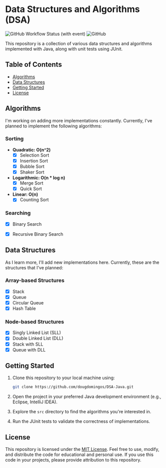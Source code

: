 # Data Structures and Algorithms (DSA)

![GitHub Workflow Status (with event)](https://img.shields.io/github/actions/workflow/status/dougdomingos/DSA-Java/run-junit.yml?style=flat-square)
![GitHub](https://img.shields.io/github/license/dougdomingos/DSA-Java?style=flat-square)

This repository is a collection of various data structures and algorithms implemented with Java, along with unit tests using JUnit.

## Table of Contents

- [Algorithms](#algorithms)
- [Data Structures](#data-structures)
- [Getting Started](#getting-started)
- [License](#license)

## Algorithms
I'm working on adding more implementations constantly. Currently, I've planned
to implement the following algorithms:

### Sorting
- **Quadratic: O(n^2)**
  - [X] Selection Sort
  - [X] Insertion Sort
  - [X] Bubble Sort
  - [X] Shaker Sort

- **Logarithmic: O(n * log n)**
  - [X] Merge Sort
  - [X] Quick Sort

- **Linear: O(n)**
  - [X] Counting Sort

### Searching
- [X] Binary Search
- [X] Recursive Binary Search


## Data Structures
As I learn more, I'll add new implementations here. Currently, these are the structures that I've planned:

### Array-based Structures
- [X] Stack
- [X] Queue
- [X] Circular Queue
- [X] Hash Table

### Node-based Structures
- [X] Singly Linked List (SLL)
- [X] Double Linked List (DLL)
- [X] Stack with SLL
- [X] Queue with DLL

## Getting Started

1. Clone this repository to your local machine using:

   ```bash
   git clone https://github.com/dougdomingos/DSA-Java.git
   ```

2. Open the project in your preferred Java development environment (e.g., Eclipse, IntelliJ IDEA).

3. Explore the `src` directory to find the algorithms you're interested in.

4. Run the JUnit tests to validate the correctness of implementations.

## License

This repository is licensed under the [MIT License](LICENSE). Feel free to use, modify, and distribute the code for educational and personal use. If you use this code in your projects, please provide attribution to this repository.
